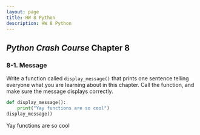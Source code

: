 ```yaml
---
layout: page
title: HW 8 Python
description: HW 8 Python
---
```


## _Python Crash Course_ Chapter 8

### 8-1. Message

Write a function called `display_message()` that prints one sentence telling everyone what you are learning about in this chapter. Call the function, and make sure the message displays correctly.

```python
def display_message():
    print("Yay functions are so cool")
display_message()
```

Yay functions are so cool

